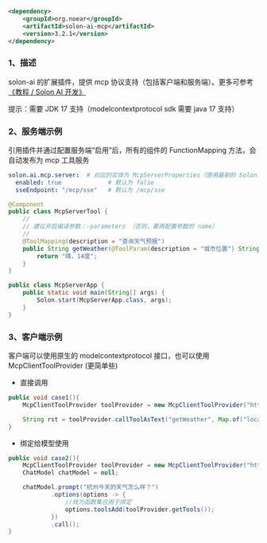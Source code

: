 ```xml
<dependency>
    <groupId>org.noear</groupId>
    <artifactId>solon-ai-mcp</artifactId>
    <version>3.2.1</version>
</dependency>
```


### 1、描述

solon-ai 的扩展插件，提供 mcp 协议支持（包括客户端和服务端）。更多可参考 [《教程 / Solon AI 开发》](/article/learn-solon-ai)

提示：需要 JDK 17 支持（modelcontextprotocol sdk 需要 java 17 支持）

### 2、服务端示例

引用插件并通过配置服务端“启用”后，所有的组件的 FunctionMapping 方法，会自动发布为 mcp 工具服务

```yaml
solon.ai.mcp.server:  # 对应的实体为 McpServerProperties（使用最新的 Solon Idea Plugin 会自动提示）
  enabled: true             # 默认为 false
  sseEndpoint: "/mcp/sse"   # 默认为 /mcp/sse
```



```java
@Component
public class McpServerTool {
    //
    // 建议开启编译参数：-parameters （否则，要再配置参数的 name）
    //
    @ToolMapping(description = "查询天气预报")
    public String getWeather(@ToolParam(description = "城市位置") String location) {
        return "晴，14度";
    }
}

public class McpServerApp {
    public static void main(String[] args) {
        Solon.start(McpServerApp.class, args);
    }
}
```

### 3、客户端示例

客户端可以使用原生的 modelcontextprotocol 接口，也可以使用 McpClientToolProvider (更简单些)

* 直接调用

```java
public void case1(){
    McpClientToolProvider toolProvider = new McpClientToolProvider("http://localhost:8080/mcp/sse");

    String rst = toolProvider.callToolAsText("getWeather", Map.of("location", "杭州"));
}
```

* 绑定给模型使用

```java
public void case2(){
    McpClientToolProvider toolProvider = new McpClientToolProvider("http://localhost:8080/mcp/sse");
    ChatModel chatModel = null;

    chatModel.prompt("杭州今天的天气怎么样？")
            .options(options -> {
                //转为函数集合用于绑定
                options.toolsAdd(toolProvider.getTools());
            })
            .call();
}
```
